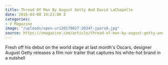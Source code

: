 ```yaml
---
title: Thread Of Man By August Getty And David LaChapelle
date: 2016-03-08 19:21:00 Z
categories:
- V Magazine
image: "/uploads/open-uri20170827-20347-jyors0.jpg"
source: https://vmagazine.com/article/thread-of-man-by-august-getty-and-david-lachapelle/
---
```


Fresh off his debut on the world stage at last month's Oscars, designer August Getty releases a film noir trailer that captures his white-hot brand in a nutshell